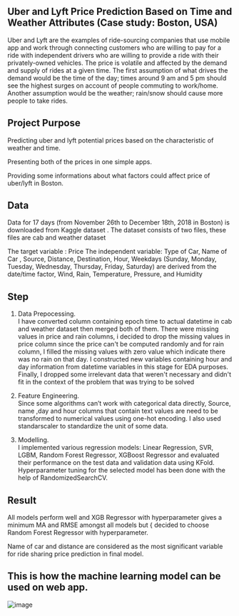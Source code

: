 ##  Uber and Lyft Price Prediction Based on Time and Weather Attributes (Case study: Boston, USA)

Uber and Lyft are the examples of ride-sourcing companies that use mobile app and work through connecting customers who are willing to pay for a ride with independent drivers who are willing to provide a ride 
with their privately-owned vehicles. The price is volatile and affected by the demand and supply of rides at a given time. The first assumption of what drives the demand would be the time of the day; times around 9 am and 5 pm should see the highest surges on account of people commuting to work/home. Another assumption would be the weather; rain/snow should cause more people to take rides.

## Project Purpose
Predicting uber and lyft potential prices based on the characteristic of weather and time. 

Presenting both of the prices in one simple apps.

Providing some informations about what factors could affect price of uber/lyft in Boston.   



## Data

Data for 17 days (from  November  26th to  December 18th, 2018 in Boston) is downloaded from Kaggle dataset . The dataset consists of two files, these files are cab and weather dataset

The target variable : Price
The independent variable: Type of Car, Name of Car , Source, Distance,  Destination, Hour, Weekdays (Sunday, Monday, Tuesday, Wednesday, Thursday, Friday, Saturday) are derived from the date/time factor, Wind, Rain, Temperature, Pressure, and Humidity

## Step
1. Data Prepocessing.                                                                                                                      
I have converted column containing epoch time to actual datetime in cab and weather dataset then merged both of them. There were missing values in price and rain columns, i decided to drop the missing values in price column since the price can't be computed randomly and for rain column, I filled the missing values with zero value which indicate there was no rain on that day. 
I constructed new variables containing hour and day information from datetime variables in this stage for EDA purposes. Finally, I dropped some irrelevant data that weren't necessary and didn't fit in the context of the problem that was trying to be solved

2. Feature Engineering.  
Since some algorithms can’t work with categorical data directly, Source, name ,day and hour columns that contain text values are need to be transformed to numerical values using one-hot encoding. I also used standarscaler to standardize the unit of some data.

3. Modelling.          
I implemented various regression models: Linear Regression, SVR, LGBM, Random Forest Regressor, XGBoost Regressor and evaluated their performance on the test data and validation data using KFold. Hyperparameter tuning for the selected model has been done with the help of RandomizedSearchCV.

 
## Result

All models perform well and XGB Regressor with hyperparameter gives a minimum MA and RMSE amongst all models but { decided to choose Random Forest Regressor with hyperparameter. 


Name of car and distance are considered as the most significant variable for ride sharing price prediction in final model. 



##  This is how the machine learning model can be used on web app.
![image](https://user-images.githubusercontent.com/60774724/83336314-a4d2ba80-a2dc-11ea-8a9c-6879dd813030.png)
